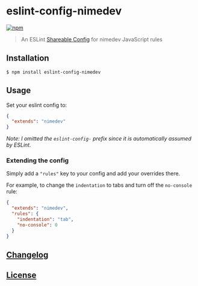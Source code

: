 # eslint-config-nimedev
[![npm][npm-image]][npm-url]

[npm-image]: https://img.shields.io/npm/v/eslint-config-nimedev.svg
[npm-url]: https://npmjs.org/package/eslint-config-nimedev

> An ESLint [Shareable Config](http://eslint.org/docs/developer-guide/shareable-configs) for nimedev JavaScript rules

## Installation

```console
$ npm install eslint-config-nimedev
```

## Usage

Set your eslint config to:

```json
{
  "extends": "nimedev"
}
```

*Note: I omitted the `eslint-config-` prefix since it is automatically assumed by ESLint.*

### Extending the config

Simply add a `"rules"` key to your config and add your overrides there.

For example, to change the `indentation` to tabs and turn off the `no-console` rule:


```json
{
  "extends": "nimedev",
  "rules": {
    "indentation": "tab",
    "no-console": 0
  }
}
```

## [Changelog](CHANGELOG.md)

## [License](LICENSE)